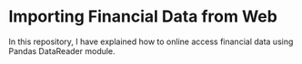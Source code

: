 # Importing Financial Data from Web

In this repository, I have explained how to online access financial data using Pandas DataReader module.
